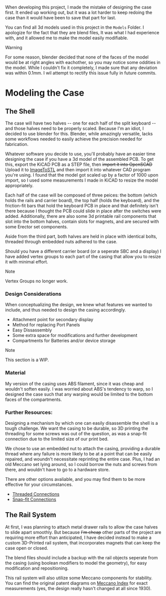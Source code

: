 When developing this project, I made the mistake of designing the case first. It ended up working out, but it was a lot harder to keep redoing the case than it would have been to save that part for last.

You can find all 3d models used in this project in the `Models` Folder. I apologize for the fact that they are blend files, It was what I had experience with, and it allowed me to make the model easily modifiable.

>[!WARNING]
>For some reason, blender decided that none of the faces of the model would be at right angles with eachother, so you may notice some oddities in the model. While I couldn't fix it completely, I made sure that any deviation was within 0.1mm. I wil attempt to rectify this issue fully in future commits.

# Modeling the Case
## The Shell
The case will have two halves -- one for each half of the split keyboard -- and those halves need to be properly scaled. Because I'm an idiot, I decided to use blender for this. Blender, while amazingly versatile, lacks some workflows needed to easily achieve the precision needed for fabrication.

Whatever software you decide to use, you'll probably have an easier time designing the case if you have a 3d model of the assembled PCB. To get this, export the KiCAD PCB as a STEP file, then ~~import it into OpenSCAD~~ Upload it to [ImageToSTL](https://imagetostl.com/convert/file/step/to/stl) and then import it into whatever CAD program you're using. I found that the model got scaled up by a factor of 1000 upon import, so I used some measurements I made in KiCAD to resize the model appropriately.

Each half of the case will be composed of three peices: the bottom (which holds the rails and carrier board), the top half (holds the keyboard), and the friction-fit bars that hold the keyboard PCB in place and that definitely isn't there because I thought the PCB could slide in place after the switches were added. Additionally, there are also some 3d printable rail components that slot into the bottom halves, contain slots for magnets, and are secured with some Erector set components.

Aside from the third part, both halves are held in place with identical bolts, threaded through embedded nuts adhered to the case.

Should you have a different carrier board (or a seperate SBC and a display) I have added vertex groups to each part of the casing that allow you to resize it with minimal effort.
>[!note]
>Vertex Groups no longer work.

### Design Considerations
When conceptualizing the design, we knew what features we wanted to include, and thus needed to design the casing accordingly.

- Attachment point for secondary display
- Method for replacing Port Panels
- Easy Dissassembly
- Some extra space for modifications and further development
- Compartments for Batteries and/or device storage

>[!NOTE]
>This section is a WIP.

### Material
My version of the casing uses ABS filament, since it was cheap and wouldn't soften easily. I was worried about ABS's tendency to warp, so I designed the case such that any warping would be limited to the bottom faces of the compartments.

### Further Resources:
Designing a mechanism by which one can easily disassemble the shell is a tough challenge. We want the casing to be durable, so 3D printing the threading for some screws was out of the question, as was a snap-fit connection due to the limited size of our print bed.

We chose to use an embedded nut to attach the casing, providing a durable thread where any failure is more likely to be at a point that can be easily repaired, and woundn't necessitate reprinting the entire case. Plus, I had an old Meccano set lying around, so I could borrow the nuts and screws from there, and wouldn't have to go to a hardware store.

There are other options avaliable, and you may find them to be more effective for your circumstances.
- [Threaded Connections](https://www.hubs.com/knowledge-base/how-assemble-3d-printed-parts-threaded-fasteners/)
- [Snap-fit Connections](https://www.hubs.com/knowledge-base/how-design-snap-fit-joints-3d-printing/)
## The Rail System
At first, I was planning to attach metal drawer rails to allow the case halves to slide apart smoothly. But because ~~I'm cheap~~ other parts of the project are requiring more effort than anticipated, I have decided instead to make a custom 3D-Printed rail system, that incorporates magnets that can keep the case open or closed. 

The blend files should include a backup with the rail objects seperate from the casing (using boolean modifiers to model the geometry), for easy modification and repositioning.

This rail system will also utilize some Meccano components for stability. You can find the original patent diagrams on [Meccano Index](https://www.meccanoindex.co.uk/Drawings/Parts.php?id=1675957997) for exact measurements (yes, the design really hasn't changed at all since 1930).
